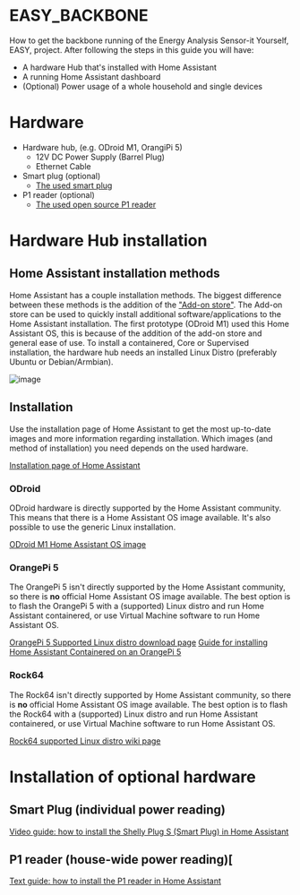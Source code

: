 # EASY_BACKBONE
How to get the backbone running of the Energy Analysis Sensor-it Yourself, EASY, project. After following the steps in this guide you will have:
- A hardware Hub that's installed with Home Assistant
- A running Home Assistant dashboard
- (Optional) Power usage of a whole household and single devices

# Hardware
- Hardware hub, (e.g. ODroid M1, OrangiPi 5)
  - 12V DC Power Supply (Barrel Plug)
  - Ethernet Cable
- Smart plug (optional)
  - [The used smart plug](https://tweakers.net/pricewatch/1734452/shelly-plug-s-1-pack.html) 
- P1 reader (optional)
  - [The used open source P1 reader](https://www.zuidwijk.com/product/slimmelezer-plus/)

# Hardware Hub installation
## Home Assistant installation methods
Home Assistant has a couple installation methods. The biggest difference between these methods is the addition of the ["Add-on store"](https://www.home-assistant.io/addons). The Add-on store can be used to quickly install additional software/applications to the Home Assistant installation. The first prototype (ODroid M1) used this Home Assistant OS, this is because of the addition of the add-on store and general ease of use. To install a containered, Core or Supervised installation, the hardware hub needs an installed Linux Distro (preferably Ubuntu or Debian/Armbian).  

![image](https://github.com/Tchiboy/EASY_BACKBONE/assets/77402736/3617848a-e43d-4fdf-859d-7c8f52a6acc7)

## Installation
Use the installation page of Home Assistant to get the most up-to-date images and more information regarding installation. Which images (and method of installation) you need depends on the used hardware. 

[Installation page of Home Assistant](https://www.home-assistant.io/installation/)

### ODroid
ODroid hardware is directly supported by the Home Assistant community. This means that there is a Home Assistant OS image available. It's also possible to use the generic Linux installation. 

[ODroid M1 Home Assistant OS image ](https://github.com/home-assistant/operating-system/releases/download/11.1/haos_odroid-m1-11.1.img.xz)

### OrangePi 5
The OrangePi 5 isn't directly supported by the Home Assistant community, so there is **no** official Home Assistant OS image available. The best option is to flash the OrangePi 5 with a (supported) Linux distro and run Home Assistant containered, or use Virtual Machine software to run Home Assistant OS.

[OrangePi 5 Supported Linux distro download page](http://www.orangepi.org/html/hardWare/computerAndMicrocontrollers/service-and-support/Orange-pi-5.html)
[Guide for installing Home Assistant Containered on an OrangePi 5 ](https://gist.github.com/renatoccosta/c30f0b4216c8caaf1f202b0a0561b5d3)

### Rock64
The Rock64 isn't directly supported by Home Assistant community, so there is **no** official Home Assistant OS image available. The best option is to flash the Rock64 with a (supported) Linux distro and run Home Assistant containered, or use Virtual Machine software to run Home Assistant OS.

[Rock64 supported Linux distro wiki page](https://wiki.pine64.org/wiki/ROCK64_Software_Releases)

# Installation of optional hardware
## Smart Plug (individual power reading)
[Video guide: how to install the Shelly Plug S (Smart Plug) in Home Assistant](https://youtube.com/watch?v=Q4kuJEhYBa8)
## P1 reader (house-wide power reading)[
[Text guide: how to install the P1 reader in Home Assistant](https://www.zuidwijk.com/initial-setup-slimmelezer/)
